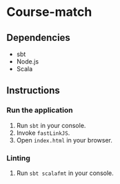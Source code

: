 # Course-match

## Dependencies

- sbt
- Node.js
- Scala

## Instructions

### Run the application

1. Run `sbt` in your console.
2. Invoke `fastLinkJS`.
3. Open `index.html` in your browser. 

### Linting
1. Run `sbt scalafmt` in your console.